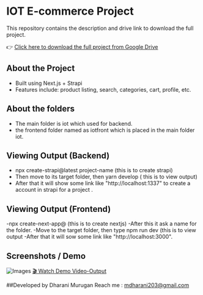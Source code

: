 # IOT E-commerce Project

This repository contains the description and drive link to download the full project.

👉 [Click here to download the full project from Google Drive](https://drive.google.com/drive/folders/1fWbtio-jJAzDilWeH4N434hVeNnbMKnf?usp=sharing)

## About the Project
- Built using Next.js + Strapi
- Features include: product listing, search, categories, cart, profile, etc.
## About the folders
- The main folder is iot  which used for backend.
- the frontend folder named as iotfront which is placed in the main folder iot.
## Viewing Output (Backend)
- npx create-strapi@latest project-name (this is to create strapi)
- Then move to its target folder, then  yarn develop ( this is  to view output)
- After that it will show some link like  "http://localhost:1337" to create a account in strapi for a project .
## Viewing Output (Frontend)
-npx create-next-app@ (this is to create nextjs)
-After this it ask a name for the folder.
-Move to the  target folder, then type npm run dev (this is to  view output
-After that it will sow some link like "http://localhost:3000".

## Screenshots / Demo
![Images](https://drive.google.com/drive/folders/1DROVfxc1bxL_Fol0vhdCG-MYIgMDTMCS?usp=sharing)
[🎬 Watch Demo Video-Output](https://drive.google.com/file/d/1-Zyui1qfqRjoPwPZ0yRZF7keGyJx7ofE/view?usp=sharing)

##Developed by 
   Dharani Murugan 
   Reach me : mdharani203@gmail.com
